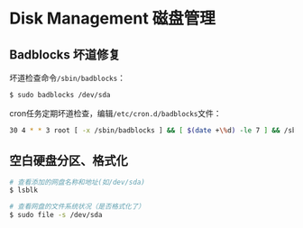 # Disk Management 磁盘管理


## Badblocks 坏道修复

坏道检查命令`/sbin/badblocks`：
```sh
$ sudo badblocks /dev/sda
```

cron任务定期坏道检查，编辑`/etc/cron.d/badblocks`文件：
```sh
30 4 * * 3 root [ -x /sbin/badblocks ] && [ $(date +\%d) -le 7 ] && /sbin/badblocks /dev/sda
```



## 空白硬盘分区、格式化

```sh
# 查看添加的网盘名称和地址(如/dev/sda)
$ lsblk

# 查看网盘的文件系统状况（是否格式化了）
$ sudo file -s /dev/sda
```
